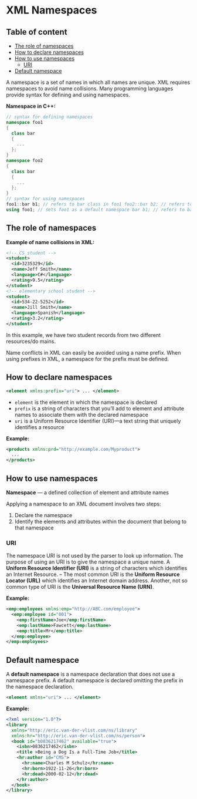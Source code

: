 # XML Namespaces

## Table of content

- [The role of namespaces](#the-role-of-namespaces)
- [How to declare namespaces](#how-to-declare-namespaces)
- [How to use namespaces](#how-to-use-namespaces)
  - [URI](#uri)
- [Default namespace](#default-namespace)

A namespace is a set of names in which all names are unique.
XML requires namespaces to avoid name collisions.
Many programming languages provide syntax for defining and using namespaces.

**Namespace in C++:**

```cpp
// syntax for defining namespaces
namespace foo1
{
  class bar
  {
    ...
  };
}
namespace foo2
{
  class bar
  {
    ...
  };
}
// syntax for using namespaces
foo1::bar b1; // refers to bar class in foo1 foo2::bar b2; // refers to bar class in foo2
using foo1; // sets foo1 as a default namespace bar b1; // refers to bar class in foo1
```

## The role of namespaces

**Example of name collisions in XML:**

```xml
<!-- CS student -->
<student>
  <id>3235329</id>
  <name>Jeff Smith</name>
  <language>C#</language>
  <rating>9.5</rating>
</student>
<!-- elementary school student -->
<student>
  <id>534-22-5252</id>
  <name>Jill Smith</name>
  <language>Spanish</language>
  <rating>3.2</rating>
</student>
```

In this example, we have two student records from two different resources/do mains.

Name conflicts in XML can easily be avoided using a name prefix.
When using prefixes in XML, a namespace for the prefix must be defined.

## How to declare namespaces

```xml
<element xmlns:prefix="uri"> ... </element>
```

- `element` is the element in which the namespace is declared
- `prefix` is a string of characters that you’ll add to element and
  attribute names to associate them with the declared namespace
- `uri` is a Uniform Resource Identifier (URI)—a text string that uniquely identifies a resource

**Example:**

```xml
<products xmlns:prd="http://example.com/Myproduct">
  ...
</products>
```

## How to use namespaces

**Namespace** — a defined collection of element and attribute names

Applying a namespace to an XML document involves two steps:

1. Declare the namespace
2. Identify the elements and attributes within the document that belong to that namespace

### URI

The namespace URI is not used by the parser to look up information.
The purpose of using an URI is to give the namespace a unique name.
A **Uniform Resource Identifier (URI)** is a string of characters which identifies an Internet Resource.
– The most common URI is the **Uniform Resource Locator (URL)** which identifies an Internet domain address. Another, not so common type of URI is the **Universal Resource Name (URN)**.

**Example:**

```xml
<emp:employees xmlns:emp="http://ABC.com/employee">
  <emp:employee id="001">
    <emp:firstName>Joe</emp:firstName>
    <emp:lastName>Fawcett</emp:lastName>
    <emp:title>Mr</emp:title>
  </emp:employee>
</emp:employees>
```

## Default namespace

A **default namespace** is a namespace declaration that does not use a namespace prefix.
A default namespace is declared omitting the prefix in the namespace declaration.

```xml
<element xmlns="uri"> ... </element>
```

**Example:**

```xml
<?xml version="1.0"?>
<library
  xmlns="http://eric.van-der-vlist.com/ns/library"
  xmlns:hr="http://eric.van-der-vlist.com/ns/person">
  <book id="b0836217462" available="true">
    <isbn>0836217462</isbn>
    <title >Being a Dog Is a Full-Time Job</title>
    <hr:author id="CMS">
      <hr:name>Charles M Schulz</hr:name>
      <hr:born>1922-11-26</hr:born>
      <hr:dead>2000-02-12</hr:dead>
    </hr:author>
  </book>
</library>
```
